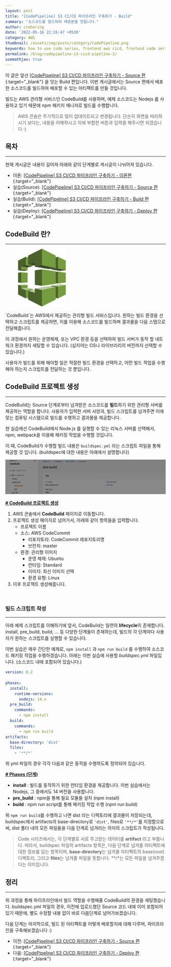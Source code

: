```yaml
---
layout: post
title: "[CodePipeline] S3 CI/CD 파이프라인 구축하기 - Build"
summary: "소스코드를 빌드하여 배포본을 만듭니다."
author: creboring
date: '2022-05-16 22:26:47 +0530'
category: AWS
thumbnail: /assets/img/posts/category/CodePipeline.png
keywords: how to use code series, frontend aws cicd, frontend code series
permalink: /blog/codepipeline-s3-cicd-pipeline-3/
usemathjax: true
---
```


이 글은 앞선 [[CodePipeline] S3 CI/CD 파이프라인 구축하기 - Source 편][link_2]{:target="_blank"} 을 잇는 Build 편입니다.
이번 게시글에서는 Source 편에서 배포한 소스코드를 빌드하여 배포할 수 있는 아티팩트를 만들 것입니다.

빌드는 AWS 관리형 서비스인 CodeBuild를 사용하며, 예제 소스코드는 Nodejs 를 사용하고 있기 때문에 npm 패키지 매니저로 빌드를 수행합니다.
> AWS 콘솔은 주기적으로 많이 업데이트되고 변경됩니다. 단순히 화면을 따라하시기 보다는, 내용을 이해하시고 이에 부합한 버튼과 입력을 해주시면 되겠습니다 :)

## 목차
---
현재 게시글은 내용이 길어져 아래와 같이 단계별로 게시글이 나뉘어져 있습니다.
- 이론: [[CodePipeline] S3 CI/CD 파이프라인 구축하기 - 이론편][link_1]{:target="_blank"}
- 실습(Source): [[CodePipeline] S3 CI/CD 파이프라인 구축하기 - Source 편][link_2]{:target="_blank"}
- 실습(Build): [[CodePipeline] S3 CI/CD 파이프라인 구축하기 - Build 편][link_3]{:target="_blank"}
- 실습(Deploy): [[CodePipeline] S3 CI/CD 파이프라인 구축하기 - Deploy 편][link_4]{:target="_blank"}


## CodeBuild 란?
---
<figure>
    <img src="/assets/img/posts/2022-05-17/CodeBuild-icon.png" class="img-fluid" width="150px">
</figure>
`CodeBuild`는 AWS에서 제공하는 관리형 빌드 서비스입니다.
원하는 빌드 환경을 선택하고 스크립트를 제공하면, 이를 이용해 소스코드를 빌드하며 결과물을 다음 스탭으로 전달해줍니다.

이 과정에서 원하는 운영체제, 또는 VPC 환경 등을 선택하여 빌드 서버가 동작 할 네트워크 환경까지 세팅할 수 있습니다. (심지어는 OS나 라이브러리의 버전까지 선택할 수 있습니다.)

사용자가 빌드를 위해 해야할 일은 적절한 빌드 환경을 선택하고, 어떤 빌드 작업을 수행해야 하는지 스크립트를 전달하는 것 뿐입니다.


## CodeBuild 프로젝트 생성
---
CodeBuild는 Source 단계로부터 넘겨받은 소스코드를 **빌드**하기 위한 관리형 서버를 제공하는 역할을 합니다.
사용자가 입력한 서버 사양과, 빌드 스크립트를 넘겨주면 이에 맞는 컴퓨팅 시스템으로 빌드를 수행하고 결과물을 제공합니다.

현 실습에선 CodeBuild에서 Node.js 를 실행할 수 있는 리눅스 서버를 선택해서, npm, webpack을 이용해 패키징 작업을 수행할 것입니다.

이 때, CodeBuild가 수행할 빌드 내용은 `buildspec.yml` 라는 스크립트 파일을 통해 제공할 것 입니다. (buildspec에 대한 내용은 아래에서 설명합니다)

<img src="/assets/img/posts/2021-08-17/CodeBuild.png" class="img-fluid"/>

**<u># CodeBuild 프로젝트 생성</u>**
1. AWS 콘솔에서 **CodeBuild** 페이지로 이동합니다.
2. 프로젝트 생성 페이지로 넘어가서, 아래와 같이 항목들을 입력합니다.
   - 프로젝트 이름
   - 소스: AWS CodeCommit
      - 리포지토리: CodeCommit 레포지토리명
      - 브런치: master
   - 환경: 관리형 이미지
      - 운영 체제: Ubuntu
      - 런타임: Standard
      - 이미지: 최신 이미지 선택
      - 환경 유형: Linux
3. 이후 프로젝트 생성해줍니다.

<br>

### 빌드 스크립트 작성
---
아래 예제 스크립트를 이해하기에 앞서, CodeBuild는 일련의 **lifecycle**이 존재합니다. install, pre_build, build, ... 등 다양한 단계들이 존재하는데, 빌드의 각 단계마다 사용자가 원하는 스크립트를 실행할 수 있습니다.

이번 실습은 매우 간단한 예제로, `npm install` 과 `npm run build` 를 수행하여 소스코드 패키징 작업을 수행하겠습니다.
아래는 이번 실습에 사용할 *buildspec.yml* 파일입니다. (소스코드 내에 포함되어 있습니다.)
``` yaml
version: 0.2

phases:
  install:
    runtime-versions:
      nodejs: 14.x
  pre_build:
    commands:
      - npm install
  build:
    commands:
      - npm run build
artifacts:
  base-directory: 'dist'
  files:
    - '**/*'
```

위 yml 파일의 경우 각각 다음과 같은 동작을 수행하도록 정의되어 있습니다.

**<u># Phases (단계) </u>**
- **install** : 빌드를 동작하기 위한 런타임 환경을 제공합니다. 이번 실습에서는 Nodejs, 그 중에서도 14 버전을 사용합니다.
- **pre_build** : npm을 통해 필요 모듈들 설치 (npm install)
- **build** : npm run script를 통해 패키징 작업 수행 (npm run build)

위 `npm run build`를 수행하고 나면 dist 라는 디렉토리에 결과물이 저장되는데, buildspec에서 artifacts의 base-directory로 `'dist'`, files로 `'**/*'`를 지정함으로써, dist 폴더 내의 모든 파일들을 다음 단계로 넘겨라는 의미의 스크립트가 작성됩니다.

> Code 시리즈에서는, 각 단계별로 서로 주고받는 데이터를 **artifact** 라고 부릅니다. 따라서, buildspec 파일의 artifacts 항목은, 다음 단계로 넘겨줄 아티팩트에 대한 정보를 담는 항목이며, **base-directory**는 넘겨줄 아티팩트의 base(root) 디렉토리, 그리고 **files**는 넘겨줄 파일을 뜻합니다. \*\*/\*는 모든 파일을 넘겨주겠다는 의미입니다.


## 정리
---
위 과정을 통해 파이프라인에서 빌드 역할을 수행해줄 CodeBuild의 환경을 세팅했습니다. buildspec.yml 파일의 경우, 이전에 업로드했던 Source 코드 내에 이미 포함되어 있기 때문에, 별도 수정할 내용 없이 바로 다음단계로 넘어가보겠습니다.

다음 단계는 마지막으로, 빌드 된 아티팩트를 어떻게 배포할지에 대해 다루며, 파이프라인을 구축해보겠습니다 :)
- 이전: [[CodePipeline] S3 CI/CD 파이프라인 구축하기 - Source 편][link_2]{:target="_blank"}
- 다음: [[CodePipeline] S3 CI/CD 파이프라인 구축하기 - Deploy 편][link_4]{:target="_blank"}


[link_1]: https://creboring.github.io/blog/codepipeline-s3-cicd-pipeline/
[link_2]: https://creboring.github.io/blog/codepipeline-s3-cicd-pipeline-2/
[link_3]: https://creboring.github.io/blog/codepipeline-s3-cicd-pipeline-3/
[link_4]: https://creboring.github.io/blog/codepipeline-s3-cicd-pipeline-4/
